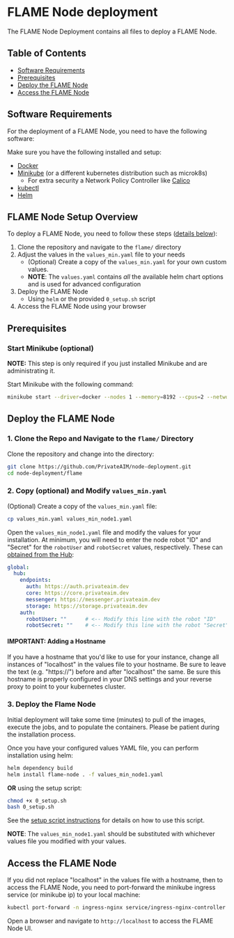 # FLAME Node deployment
The FLAME Node Deployment contains all files to deploy a FLAME Node.

## Table of Contents
- [Software Requirements](#software-requirements)
- [Prerequisites](#prerequisites)
- [Deploy the FLAME Node](#deploy-the-flame-node)
- [Access the FLAME Node](#access-the-flame-node)

## Software Requirements

For the deployment of a FLAME Node, you need to have the following software:

Make sure you have the following installed and setup:
- [Docker](https://docs.docker.com/get-docker/)
- [Minikube](https://minikube.sigs.k8s.io/docs/start/) (or a different kubernetes distribution such as microk8s)  
    - For extra security a Network Policy Controller like [Calico](https://docs.projectcalico.org/getting-started/kubernetes/quickstart)
- [kubectl](https://kubernetes.io/docs/tasks/tools/install-kubectl/)
- [Helm](https://helm.sh/docs/intro/install/)

## FLAME Node Setup Overview

To deploy a FLAME Node, you need to follow these steps ([details below](#deploy-the-flame-node)):
1. Clone the repository and navigate to the `flame/` directory
2. Adjust the values in the `values_min.yaml` file to your needs
   - (Optional) Create a copy of the `values_min.yaml` for your own custom values.
   - **NOTE**: The `values.yaml` contains _all_ the available helm chart options and is used for advanced configuration
3. Deploy the FLAME Node
   - Using `helm` or the provided `0_setup.sh` script
4. Access the FLAME Node using your browser

## Prerequisites

### Start Minikube (optional)
**NOTE:** This step is only required if you just installed Minikube and are administrating it. 

Start Minikube with the following command:
```bash
minikube start --driver=docker --nodes 1 --memory=8192 --cpus=2 --network-plugin=cni --cni=calico --addons=dashboard --addons=ingress --profile=node1
```

## Deploy the FLAME Node

### 1. Clone the Repo and Navigate to the `flame/` Directory
Clone the repository and change into the directory:
```bash
git clone https://github.com/PrivateAIM/node-deployment.git
cd node-deployment/flame
```

### 2. Copy (optional) and Modify `values_min.yaml`
(Optional) Create a copy of the `values_min.yaml` file:
```bash
cp values_min.yaml values_min_node1.yaml
```

Open the `values_min_node1.yaml` file and modify the values for your installation. At minimum, you will need to 
enter the node robot "ID" and "Secret" for the `robotUser` and `robotSecret` values, respectively. 
These can [obtained from the Hub](https://github.com/PrivateAIM/node-deployment/wiki/Obtaining-Robot-Credentials):

```yaml
global:
  hub:
    endpoints:
      auth: https://auth.privateaim.dev
      core: https://core.privateaim.dev
      messenger: https://messenger.privateaim.dev
      storage: https://storage.privateaim.dev
    auth:
      robotUser: ""      # <-- Modify this line with the robot "ID"
      robotSecret: ""    # <-- Modify this line with the robot "Secret"
```

#### **IMPORTANT**: Adding a Hostname
If you have a hostname that you'd like to use for your instance, change all instances of "localhost" in the values 
file to your hostname. Be sure to leave the text (e.g. "https://") before and after "localhost" the same. Be sure this 
hostname is properly configured in your DNS settings and your reverse proxy to point to your kubernetes cluster.

### 3. Deploy the Flame Node
Initial deployment will take some time (minutes) to pull of the images, execute the jobs, and to populate the containers. Please be patient during the installation process.

Once you have your configured values YAML file, you can perform installation using helm:

```bash
helm dependency build
helm install flame-node . -f values_min_node1.yaml
```

**OR** using the setup script:

```bash
chmod +x 0_setup.sh
bash 0_setup.sh
```
See the [setup script instructions](https://github.com/PrivateAIM/node-deployment/wiki/Setup-Script-Instructions) 
for details on how to use this script.

**NOTE**: The `values_min_node1.yaml` should be substituted with whichever values file you modified with your values.

## Access the FLAME Node
If you did not replace "localhost" in the values file with a hostname, then to access the FLAME Node, 
you need to port-forward the minikube ingress service (or minikube ip) to your local machine:
```bash
kubectl port-forward -n ingress-nginx service/ingress-nginx-controller 80:80
```
Open a browser and navigate to `http://localhost` to access the FLAME Node UI.


